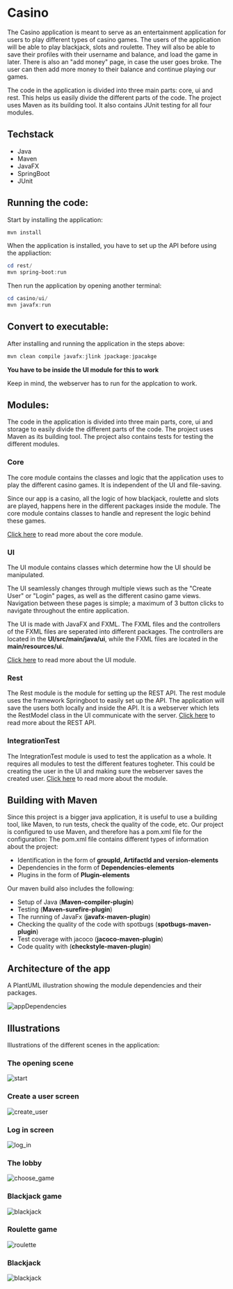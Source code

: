 # Casino

The Casino application is meant to serve as an entertainment application for users to play different types of casino games. 
The users of the application will be able to play blackjack, slots and roulette. 
They will also be able to save their profiles with their username and balance, and load the game in later. 
There is also an "add money" page, in case the user goes broke. The user can then add more money to their balance and continue playing our games.

The code in the application is divided into three main parts:
core, ui and rest. This helps us easily divide the different parts of the code. The project uses Maven as its building tool. 
It also contains JUnit testing for all four modules.

## Techstack

- Java
- Maven
- JavaFX
- SpringBoot
- JUnit


## Running the code:

Start by installing the application:

```powershell
mvn install
```

When the application is installed, you have to set up the API before using the appliaction: 

```powershell
cd rest/
mvn spring-boot:run
````
Then run the application by opening another terminal: 
``` powershell
cd casino/ui/
mvn javafx:run
```

## Convert to executable: 

After installing and running the application in the steps above: 

```powershell 
mvn clean compile javafx:jlink jpackage:jpacakge
````

**You have to be inside the UI module for this to work**


Keep in mind, the webserver has to run for the applcation to work.

## Modules:

The code in the application is divided into three main parts, core, ui and storage to easily divide the different parts of the code. The project uses Maven as its building tool. The project also contains tests for testing the different modules.


### Core

The core module contains the classes and logic that the application uses to 
play the different casino games. It is independent of the UI and file-saving.

Since our app is a casino, all the logic of how blackjack, roulette and slots are played,
happens here in the different packages inside the module. 
The core module contains classes to handle and represent the logic behind these games.

[Click here](casino/core/src/main/java) to read more about the core module.

### UI

The UI module contains classes which determine how the UI should be manipulated. 

The UI seamlessly changes through multiple views such as the "Create User" or "Login" pages,
as well as the different casino game views. Navigation between these pages is simple; a maximum of 3
button clicks to navigate throughout the entire application.

The UI is made with JavaFX and FXML. The FXML files and the controllers of 
the FXML files are seperated into different packages.
The controllers are located in the **UI/src/main/java/ui**, 
while the FXML files are located in the **main/resources/ui**.

[Click here](https://gitlab.stud.idi.ntnu.no/it1901/groups-2021/gr2124/gr2124/-/tree/RestModel/casino/ui/src/main/java) to read more about the UI module.

### Rest

The Rest module is the module for setting up the REST API. 
The rest module uses the framework Springboot to easily set up the API. 
The application will save the users both locally and inside the API.
It is a webserver which lets the RestModel class in the UI communicate with the server.
[Click here](https://gitlab.stud.idi.ntnu.no/it1901/groups-2021/gr2124/gr2124/-/tree/RestModel/casino/rest/src/main) to read more about the REST API.


### IntegrationTest

The IntegrationTest module is used to test the application as a whole. It requires all modules to test the different features togheter. This could be creating the user in the UI and making sure the webserver saves the created user. [Click here](https://gitlab.stud.idi.ntnu.no/it1901/groups-2021/gr2124/gr2124/-/tree/main/casino/integrationTest/src/test/java) to read more about the module.

## Building with Maven

Since this project is a bigger java application, it is useful to use a building tool, 
like Maven, to run tests, check the quality of the code, etc.
Our project is configured to use Maven, and therefore has a pom.xml file for the configuration:
The pom.xml file contains different types of information about the project:

- Identification in the form of **groupId, ArtifactId and version-elements**
- Dependencies in the form of **Dependencies-elements**
- Plugins in the form of **Plugin-elements**

Our maven build also includes the following:

- Setup of Java (**Maven-compiler-plugin**)
- Testing (**Maven-surefire-plugin**)
- The running of JavaFx (**javafx-maven-plugin**)
- Checking the quality of the code with spotbugs (**spotbugs-maven-plugin**)
- Test coverage with jacoco (**jacoco-maven-plugin**)
- Code quality with (**checkstyle-maven-plugin**)

## Architecture of the app

A PlantUML illustration showing the module dependencies and their packages.

![appDependencies](docs/Images/archiUML.png)

## Illustrations

Illustrations of the different scenes in the application: 

### The opening scene

![start](docs/Images/MainMenu.png)

### Create a user screen

![create_user](docs/Images/CreateUser.png)

### Log in screen

![log_in](docs/Images/LogIn.png)

### The lobby

![choose_game](docs/Images/Lobby.png)

### Blackjack game

![blackjack](docs/Images/BlackJack.png)

### Roulette game

![roulette](docs/Images/Roulette.png)

### Blackjack
![blackjack](docs/Images/Blackjack.png)
